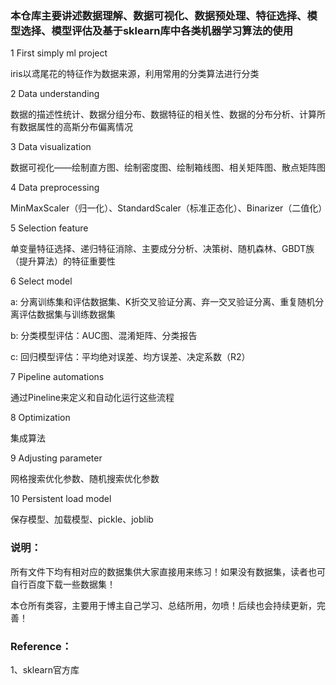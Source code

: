 ### 本仓库主要讲述数据理解、数据可视化、数据预处理、特征选择、模型选择、模型评估及基于sklearn库中各类机器学习算法的使用

1 First simply ml project

iris以鸢尾花的特征作为数据来源，利用常用的分类算法进行分类

2 Data understanding

数据的描述性统计、数据分组分布、数据特征的相关性、数据的分布分析、计算所有数据属性的高斯分布偏离情况

3 Data visualization

数据可视化——绘制直方图、绘制密度图、绘制箱线图、相关矩阵图、散点矩阵图

4 Data preprocessing

MinMaxScaler（归一化）、StandardScaler（标准正态化）、Binarizer（二值化）

5 Selection feature

单变量特征选择、递归特征消除、主要成分分析、决策树、随机森林、GBDT族（提升算法）的特征重要性

6 Select model

a: 分离训练集和评估数据集、K折交叉验证分离、弃一交叉验证分离、重复随机分离评估数据集与训练数据集

b: 分类模型评估：AUC图、混淆矩阵、分类报告

c: 回归模型评估：平均绝对误差、均方误差、决定系数（R2）

7 Pipeline automations

通过Pineline来定义和自动化运行这些流程

8 Optimization 

集成算法

9 Adjusting parameter

网格搜索优化参数、随机搜索优化参数

10 Persistent load model

保存模型、加载模型、pickle、joblib

### 说明：

所有文件下均有相对应的数据集供大家直接用来练习！如果没有数据集，读者也可自行百度下载一些数据集！

本仓所有类容，主要用于博主自己学习、总结所用，勿喷！后续也会持续更新，完善！

### Reference：

1、sklearn官方库
